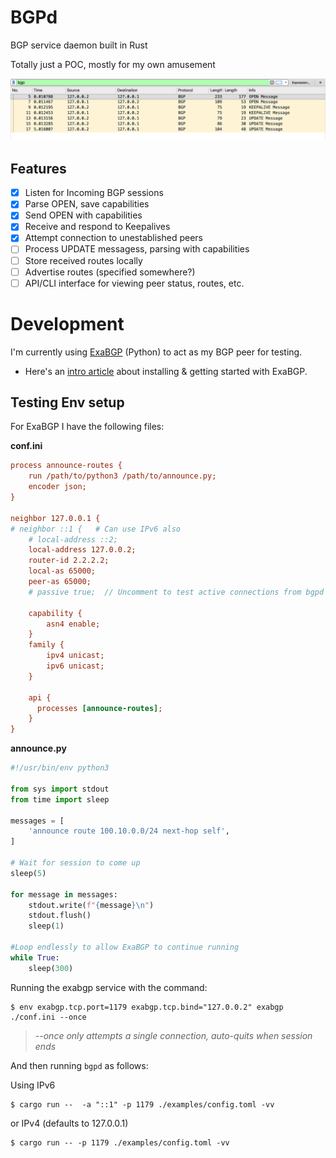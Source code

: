 # BGPd

BGP service daemon built in Rust

Totally just a POC, mostly for my own amusement

![PCAP](examples/pcap.png)


## Features
- [x] Listen for Incoming BGP sessions 
- [x] Parse OPEN, save capabilities
- [x] Send OPEN with capabilities 
- [x] Receive and respond to Keepalives
- [x] Attempt connection to unestablished peers
- [ ] Process UPDATE messagess, parsing with capabilities
- [ ] Store received routes locally
- [ ] Advertise routes (specified somewhere?)
- [ ] API/CLI interface for viewing peer status, routes, etc.

# Development
I'm currently using [ExaBGP](https://github.com/Exa-Networks/exabgp) (Python) to act as my BGP peer for testing.
- Here's an [intro article](https://thepacketgeek.com/influence-routing-decisions-with-python-and-exabgp/) about installing & getting started with ExaBGP.

## Testing Env setup
For ExaBGP I have the following files:

**conf.ini**
```ini
process announce-routes {
    run /path/to/python3 /path/to/announce.py;
    encoder json;
}

neighbor 127.0.0.1 {
# neighbor ::1 {   # Can use IPv6 also
    # local-address ::2;
    local-address 127.0.0.2;
    router-id 2.2.2.2;
    local-as 65000;
    peer-as 65000;
    # passive true;  // Uncomment to test active connections from bgpd

    capability {
        asn4 enable;
    }
    family {
        ipv4 unicast;
        ipv6 unicast;
    }

    api {
      processes [announce-routes];
    }
}
```

**announce.py**
```python
#!/usr/bin/env python3

from sys import stdout
from time import sleep

messages = [
    'announce route 100.10.0.0/24 next-hop self',
]

# Wait for session to come up
sleep(5)

for message in messages:
    stdout.write(f"{message}\n")
    stdout.flush()
    sleep(1)

#Loop endlessly to allow ExaBGP to continue running
while True:
    sleep(300)
```

Running the exabgp service with the command:

```
$ env exabgp.tcp.port=1179 exabgp.tcp.bind="127.0.0.2" exabgp ./conf.ini --once
```
> *--once only attempts a single connection, auto-quits when session ends*


And then running `bgpd` as follows:

Using IPv6
```
$ cargo run --  -a "::1" -p 1179 ./examples/config.toml -vv
```

or IPv4 (defaults to 127.0.0.1)
```
$ cargo run -- -p 1179 ./examples/config.toml -vv
```